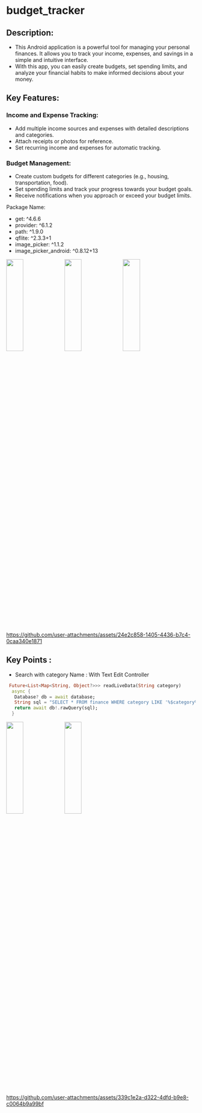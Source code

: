 # budget_tracker
## Description:
- This Android application is a powerful tool for managing your personal finances. It allows you to track your income, expenses, and savings in a simple and intuitive interface.
- With this app, you can easily create budgets, set spending limits, and analyze your financial habits to make informed decisions about your money.

## Key Features:

### Income and Expense Tracking:
- Add multiple income sources and expenses with detailed descriptions and categories.
- Attach receipts or photos for reference.
- Set recurring income and expenses for automatic tracking.

### Budget Management:
- Create custom budgets for different categories (e.g., housing, transportation, food).
- Set spending limits and track your progress towards your budget goals.
- Receive notifications when you approach or exceed your budget limits.

Package Name: 
- get: ^4.6.6
- provider: ^6.1.2
- path: ^1.9.0
- qflite: ^2.3.3+1
- image_picker: ^1.1.2
- image_picker_android: ^0.8.12+13

<p>
  <img src ="https://github.com/user-attachments/assets/cc2b1891-040f-4302-a6b0-0170d78f149a" height=25% width=30%>
  <img src ="https://github.com/user-attachments/assets/ddfac6fe-2643-4e83-8e35-a4159510d088" height=25% width=30%>
  <img src ="https://github.com/user-attachments/assets/f1f911c9-3889-49c6-935a-44cd38947668" height=25% width=30%>
</p>



https://github.com/user-attachments/assets/24e2c858-1405-4436-b7c4-0caa340e1871

## Key Points :
- Search with category Name : With Text Edit Controller 

```dart
 Future<List<Map<String, Object?>>> readLiveData(String category)
  async {
   Database? db = await database;
   String sql = "SELECT * FROM finance WHERE category LIKE '%$category%'";
   return await db!.rawQuery(sql);
  }

```

<p>
  <img src ="https://github.com/user-attachments/assets/a6b74e1c-fbf4-4255-8b8b-7fbac7883c5d" height=25% width=30%>
  <img src ="https://github.com/user-attachments/assets/d25fb656-89b2-420d-aad6-c65c90f4959d" height=25% width=30%>
</p>



https://github.com/user-attachments/assets/339c1e2a-d322-4dfd-b9e8-c0064b9a99bf



